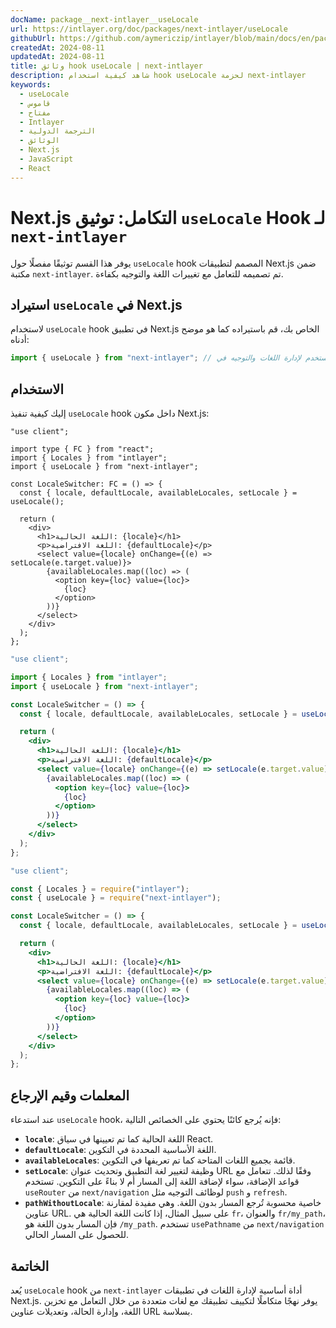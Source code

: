 ```yaml
---
docName: package__next-intlayer__useLocale
url: https://intlayer.org/doc/packages/next-intlayer/useLocale
githubUrl: https://github.com/aymericzip/intlayer/blob/main/docs/en/packages/next-intlayer/useLocale.md
createdAt: 2024-08-11
updatedAt: 2024-08-11
title: وثائق hook useLocale | next-intlayer
description: شاهد كيفية استخدام hook useLocale لحزمة next-intlayer
keywords:
  - useLocale
  - قاموس
  - مفتاح
  - Intlayer
  - الترجمة الدولية
  - الوثائق
  - Next.js
  - JavaScript
  - React
---
```


# Next.js التكامل: توثيق `useLocale` Hook لـ `next-intlayer`

يوفر هذا القسم توثيقًا مفصلًا حول `useLocale` hook المصمم لتطبيقات Next.js ضمن مكتبة `next-intlayer`. تم تصميمه للتعامل مع تغييرات اللغة والتوجيه بكفاءة.

## استيراد `useLocale` في Next.js

لاستخدام `useLocale` hook في تطبيق Next.js الخاص بك، قم باستيراده كما هو موضح أدناه:

```javascript
import { useLocale } from "next-intlayer"; // يُستخدم لإدارة اللغات والتوجيه في Next.js
```

## الاستخدام

إليك كيفية تنفيذ `useLocale` hook داخل مكون Next.js:

```tsx fileName="src/components/LocaleSwitcher.tsx" codeFormat="typescript"
"use client";

import type { FC } from "react";
import { Locales } from "intlayer";
import { useLocale } from "next-intlayer";

const LocaleSwitcher: FC = () => {
  const { locale, defaultLocale, availableLocales, setLocale } = useLocale();

  return (
    <div>
      <h1>اللغة الحالية: {locale}</h1>
      <p>اللغة الافتراضية: {defaultLocale}</p>
      <select value={locale} onChange={(e) => setLocale(e.target.value)}>
        {availableLocales.map((loc) => (
          <option key={loc} value={loc}>
            {loc}
          </option>
        ))}
      </select>
    </div>
  );
};
```

```jsx fileName="src/components/LocaleSwitcher.mjx" codeFormat="esm"
"use client";

import { Locales } from "intlayer";
import { useLocale } from "next-intlayer";

const LocaleSwitcher = () => {
  const { locale, defaultLocale, availableLocales, setLocale } = useLocale();

  return (
    <div>
      <h1>اللغة الحالية: {locale}</h1>
      <p>اللغة الافتراضية: {defaultLocale}</p>
      <select value={locale} onChange={(e) => setLocale(e.target.value)}>
        {availableLocales.map((loc) => (
          <option key={loc} value={loc}>
            {loc}
          </option>
        ))}
      </select>
    </div>
  );
};
```

```jsx fileName="src/components/LocaleSwitcher.csx" codeFormat="commonjs"
"use client";

const { Locales } = require("intlayer");
const { useLocale } = require("next-intlayer");

const LocaleSwitcher = () => {
  const { locale, defaultLocale, availableLocales, setLocale } = useLocale();

  return (
    <div>
      <h1>اللغة الحالية: {locale}</h1>
      <p>اللغة الافتراضية: {defaultLocale}</p>
      <select value={locale} onChange={(e) => setLocale(e.target.value)}>
        {availableLocales.map((loc) => (
          <option key={loc} value={loc}>
            {loc}
          </option>
        ))}
      </select>
    </div>
  );
};
```

## المعلمات وقيم الإرجاع

عند استدعاء `useLocale` hook، فإنه يُرجع كائنًا يحتوي على الخصائص التالية:

- **`locale`**: اللغة الحالية كما تم تعيينها في سياق React.
- **`defaultLocale`**: اللغة الأساسية المحددة في التكوين.
- **`availableLocales`**: قائمة بجميع اللغات المتاحة كما تم تعريفها في التكوين.
- **`setLocale`**: وظيفة لتغيير لغة التطبيق وتحديث عنوان URL وفقًا لذلك. تتعامل مع قواعد الإضافة، سواء لإضافة اللغة إلى المسار أم لا بناءً على التكوين. تستخدم `useRouter` من `next/navigation` لوظائف التوجيه مثل `push` و `refresh`.
- **`pathWithoutLocale`**: خاصية محسوبة تُرجع المسار بدون اللغة. وهي مفيدة لمقارنة عناوين URL. على سبيل المثال، إذا كانت اللغة الحالية هي `fr`، والعنوان `fr/my_path`، فإن المسار بدون اللغة هو `/my_path`. تستخدم `usePathname` من `next/navigation` للحصول على المسار الحالي.

## الخاتمة

يُعد `useLocale` hook من `next-intlayer` أداة أساسية لإدارة اللغات في تطبيقات Next.js. يوفر نهجًا متكاملًا لتكييف تطبيقك مع لغات متعددة من خلال التعامل مع تخزين اللغة، وإدارة الحالة، وتعديلات عناوين URL بسلاسة.
